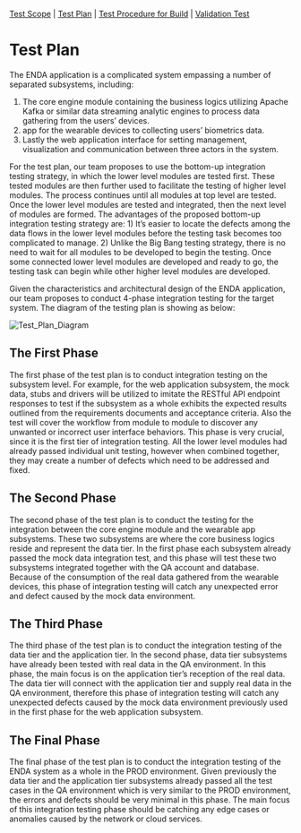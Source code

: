 [Test Scope](index.md) | [Test Plan](test_plan.md) | [Test Procedure for Build](test_procedure.md) | [Validation Test](validation_test.md)

# Test Plan

The ENDA application is a complicated system empassing a number of separated subsystems, including:

1) The core engine module containing the business logics utilizing Apache Kafka or similar data streaming analytic engines to process data gathering from the users’ devices.
2) app for the wearable devices to collecting users’ biometrics data.
3) Lastly the web application interface for setting management, visualization and communication between three actors in the system.

For the test plan, our team proposes to use the bottom-up integration testing strategy, in which the lower level modules are tested first. These tested modules are then further used to facilitate the testing of higher level modules. The process continues until all modules at top level are tested. Once the lower level modules are tested and integrated, then the next level of modules are formed. The advantages of the proposed bottom-up integration testing strategy are: 1) It’s easier to locate the defects among the data flows in the lower level modules before the testing task becomes too complicated to manage. 2) Unlike the Big Bang testing strategy, there is no need to wait for all modules to be developed to begin the testing. Once some connected lower level modules are developed and ready to go, the testing task can begin while other higher level modules are developed.

Given the characteristics and architectural design of the ENDA application, our team proposes to conduct 4-phase integration testing for the target system. The diagram of the testing plan is showing as below:

![Test_Plan_Diagram](https://user-images.githubusercontent.com/24898162/100957230-14be3980-34e8-11eb-8178-c0239afa87f0.png)

## The First Phase

The first phase of the test plan is to conduct integration testing on the subsystem level. For example, for the web application subsystem, the mock data, stubs and drivers will be utilized to imitate the RESTful API endpoint responses to test if the subsystem as a whole exhibits the expected results outlined from the requirements documents and acceptance criteria. Also the test will cover the workflow from module to module to discover any unwanted or incorrect user interface behaviors. This phase is very crucial, since it is the first tier of integration testing. All the lower level modules had already passed individual unit testing, however when combined together, they may create a number of defects which need to be addressed and fixed.

## The Second Phase

The second phase of the test plan is to conduct the testing for the integration between the core engine module and the wearable app subsystems. These two subsystems are where the core business logics reside and represent the data tier. In the first phase each subsystem already passed the mock data integration test, and this phase will test these two subsystems integrated together with the QA account and database. Because of the consumption of the real data gathered from the wearable devices, this phase of integration testing will catch any unexpected error and defect caused by the mock data environment.

## The Third Phase

The third phase of the test plan is to conduct the integration testing of the data tier and the application tier. In the second phase, data tier subsystems have already been tested with real data in the QA environment. In this phase, the main focus is on the application tier’s reception of the real data. The data tier will connect with the application tier and supply real data in the QA environment, therefore this phase of integration testing will catch any unexpected defects caused by the mock data environment previously used in the first phase for the web application subsystem.

## The Final Phase

The final phase of the test plan is to conduct the integration testing of the ENDA system as a whole in the PROD environment. Given previously the data tier and the application tier subsystems already passed all the test cases in the QA environment which is very similar to the PROD environment, the errors and defects should be very minimal in this phase. The main focus of this integration testing phase should be catching any edge cases or anomalies caused by the network or cloud services.
